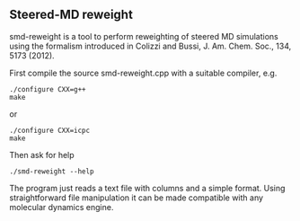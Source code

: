 Steered-MD reweight
-------------------

smd-reweight is a tool to perform reweighting of steered MD simulations
using the formalism introduced in Colizzi and Bussi, J. Am. Chem. Soc., 134, 5173 (2012).

First compile the source smd-reweight.cpp with a suitable compiler, e.g.

    ./configure CXX=g++
    make

or

    ./configure CXX=icpc
    make

Then ask for help

    ./smd-reweight --help

The program just reads a text file with columns and a simple format.
Using straightforward file manipulation it can be made compatible with
any molecular dynamics engine.


